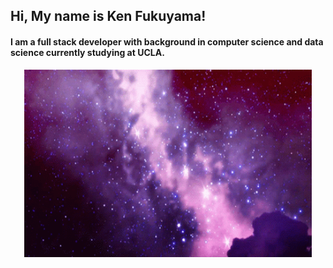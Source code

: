 ## Hi, My name is Ken Fukuyama!

#### I am a full stack developer with background in computer science and data science currently studying at UCLA.

<p align="center" style="border: 5px red;">
  <img width="460" height="300" src="space.gif" alt="space img">
</p>

<!--
**kenfukuyama/kenfukuyama** is a ✨ _special_ ✨ repository because its `README.md` (this file) appears on your GitHub profile.

Here are some ideas to get you started:

- 🔭 I’m currently working on ...
- 🌱 I’m currently learning ...
- 👯 I’m looking to collaborate on ...
- 🤔 I’m looking for help with ...
- 💬 Ask me about ...
- 📫 How to reach me: ...
- 😄 Pronouns: ...
- ⚡ Fun fact: ...
-->
